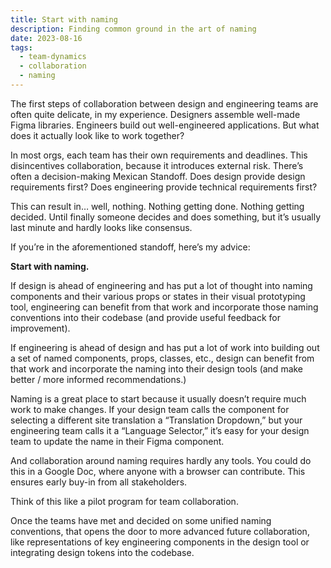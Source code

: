 ```yaml
---
title: Start with naming
description: Finding common ground in the art of naming
date: 2023-08-16
tags:
  - team-dynamics
  - collaboration
  - naming
---
```

The first steps of collaboration between design and engineering teams are often quite delicate, in my experience. Designers assemble well-made Figma libraries. Engineers build out well-engineered applications. But what does it actually look like to work together?

In most orgs, each team has their own requirements and deadlines. This disincentives collaboration, because it introduces external risk. There’s often a decision-making Mexican Standoff. Does design provide design requirements first? Does engineering provide technical requirements first?

This can result in… well, nothing. Nothing getting done. Nothing getting decided. Until finally someone decides and does something, but it’s usually last minute and hardly looks like consensus. 

If you’re in the aforementioned standoff, here’s my advice:

**Start with naming.**

If design is ahead of engineering and has put a lot of thought into naming components and their various props or states in their visual prototyping tool, engineering can benefit from that work and incorporate those naming conventions into their codebase (and provide useful feedback for improvement). 

If engineering is ahead of design and has put a lot of work into building out a set of named components, props, classes, etc., design can benefit from that work and incorporate the naming into their design tools (and make better / more informed recommendations.)

Naming is a great place to start because it usually doesn’t require much work to make changes. If your design team calls the component for selecting a different site translation a “Translation Dropdown,” but your engineering team calls it a “Language Selector,” it’s easy for your design team to update the name in their Figma component.

And collaboration around naming requires hardly any tools. You could do this in a Google Doc, where anyone with a browser can contribute. This ensures early buy-in from all stakeholders.

Think of this like a pilot program for team collaboration.

Once the teams have met and decided on some unified naming conventions, that opens the door to more advanced future collaboration, like representations of key engineering components in the design tool or integrating design tokens into the codebase.
